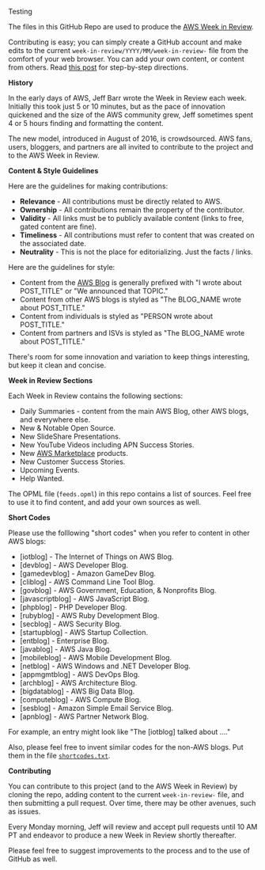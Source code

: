 Testing

The files in this GitHub Repo are used to produce the [AWS Week in Review](https://aws.amazon.com/blogs/aws/category/week-in-review/). 

Contributing is easy; you can simply create a GitHub account and make edits to the current `week-in-review/YYYY/MM/week-in-review-` file from the comfort of your web browser.  You can add your own content, or content from others. Read [this post](https://aws.amazon.com/blogs/aws/aws-week-in-review-coming-back-with-your-help/) for step-by-step directions.

**History**

In the early days of AWS, Jeff Barr wrote the Week in Review each week. Initially this took just 5 or 10 minutes, but as the pace of
innovation quickened and the size of the AWS community grew, Jeff sometimes spent 4 or 5 hours finding and formatting the content.

The new model, introduced in August of 2016, is crowdsourced. AWS fans, users, bloggers, and partners are all invited to contribute
to the project and to the AWS Week in Review.

**Content & Style Guidelines**

Here are the guidelines for making contributions:

* **Relevance** - All contributions must be directly related to AWS.
* **Ownership** - All contributions remain the property of the contributor.
* **Validity** - All links must be to publicly available content (links to free, gated content are fine).
* **Timeliness** - All contributions must refer to content that was created on the associated date.
* **Neutrality** - This is not the place for editorializing. Just the facts / links.

Here are the guidelines for style:

* Content from the [AWS Blog](https://aws.amazon.com/blogs/aws/) is generally prefixed with "I wrote about POST_TITLE" or "We announced that TOPIC."
* Content from other AWS blogs is styled as "The BLOG_NAME wrote about POST_TITLE."
* Content from individuals is styled as "PERSON wrote about POST_TITLE."
* Content from partners and ISVs is styled as "The BLOG_NAME wrote about POST_TITLE."

There's room for some innovation and variation to keep things interesting, but keep it clean and concise.

**Week in Review Sections**

Each Week in Review contains the following sections:

* Daily Summaries - content from the main AWS Blog, other AWS blogs, and everywhere else.
* New & Notable Open Source.
* New SlideShare Presentations.
* New YouTube Videos including APN Success Stories.
* New [AWS Marketplace](https://aws.amazon.com/marketplace) products.
* New Customer Success Stories.
* Upcoming Events.
* Help Wanted.

The OPML file (`feeds.opml`) in this repo contains a list of sources. Feel free to use it to find content, and add your own sources as well.

**Short Codes**

Please use the folllowing "short codes" when you refer to content in other AWS blogs:

* [iotblog] - The Internet of Things on AWS Blog.
* [devblog] - AWS Developer Blog.
* [gamedevblog] - Amazon GameDev Blog.
* [cliblog] - AWS Command Line Tool Blog.
* [govblog] - AWS Government, Education, & Nonprofits Blog.
* [javascriptblog] - AWS JavaScript Blog.
* [phpblog] - PHP Developer Blog.
* [rubyblog] - AWS Ruby Development Blog.
* [secblog] - AWS Security Blog.
* [startupblog] - AWS Startup Collection.
* [entblog] - Enterprise Blog.
* [javablog] - AWS Java Blog.
* [mobileblog] - AWS Mobile Development Blog.
* [netblog] - AWS Windows and .NET Developer Blog.
* [appmgmtblog] - AWS DevOps Blog.
* [archblog] - AWS Architecture Blog.
* [bigdatablog] - AWS Big Data Blog.
* [computeblog] - AWS Compute Blog.
* [sesblog] - Amazon Simple Email Service Blog.
* [apnblog] - AWS Partner Network Blog.

For example, an entry might look like "The [iotblog] talked about ...."

Also, please feel free to invent similar codes for the non-AWS blogs. Put them in the file [`shortcodes.txt`](https://github.com/aws/aws-week-in-review/blob/master/shortcodes.txt).

**Contributing**

You can contribute to this project (and to the AWS Week in Review) by cloning the repo, adding content to the current `week-in-review-` file, and then submitting a pull request. Over time, there may be other avenues, such as issues.

Every Monday morning, Jeff will review and accept pull requests until 10 AM PT and endeavor to produce a new Week in Review shortly thereafter.

Please feel free to suggest improvements to the process and to the use of GitHub as well.
